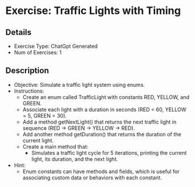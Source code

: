 # Exercise: Traffic Lights with Timing

## Details
- Exercise Type: ChatGpt Generated
- Num of Exercises: 1

## Description
- Objective: Simulate a traffic light system using enums.
- Instructions:
  - Create an enum called TrafficLight with constants RED, YELLOW, and GREEN.
  - Associate each light with a duration in seconds (RED = 60, YELLOW = 5, GREEN = 30).
  - Add a method getNextLight() that returns the next traffic light in sequence (RED -> GREEN -> YELLOW -> RED).
  - Add another method getDuration() that returns the duration of the current light.
  - Create a main method that:
    - Simulates a traffic light cycle for 5 iterations, printing the current light, its duration, and the next light.
- Hint:
  - Enum constants can have methods and fields, which is useful for associating custom data or behaviors with each constant.